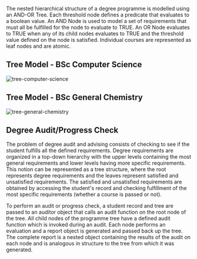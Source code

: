 The nested hierarchical structure of a degree programme is modelled using an AND-OR Tree. Each threshold node defines a predicate that evaluates to a boolean value. An AND Node is used to model a set of requirements that must all be fulfilled for the node to evaluate to TRUE. An OR Node evaluates to TRUE when any of its child nodes evaluates to TRUE and the threshold value defined on the node is satisfied. Individual courses are represented as leaf nodes and are atomic.

## Tree Model - BSc Computer Science

![tree-computer-science](https://i.imgur.com/erC5psx.png)


## Tree Model - BSc General Chemistry
![tree-general-chemistry](https://i.imgur.com/5swfGk9.png)

## Degree Audit/Progress Check
The problem of degree audit and advising consists of checking to see if the student fulfills all the defined requirements. Degree requirements are organized in a top-down hierarchy with the upper levels containing the most general requirements and lower levels having more specific requirements. This notion can be represented as a tree structure, where the root represents degree requirements and the leaves represent satisfied and unsatisfied requirements. The satisfied and unsatisfied requirements are obtained by accessing the student's record and checking fulfillment of the most specific requirements (whether a course is passed or not).

To perform an audit or progress check, a student record and tree are passed to an auditor object that calls an audit function on the root node of the tree. All child nodes of the programme tree have a defined audit function which is invoked during an audit. Each node performs an evaluation and a report object is generated and passed back up the tree. The complete report is a nested object containing the results of the audit on each node and is analogous in structure to the tree from which it was generated.
